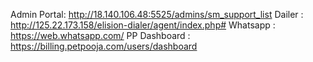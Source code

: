 Admin Portal: http://18.140.106.48:5525/admins/sm_support_list
Dailer : http://125.22.173.158/elision-dialer/agent/index.php#
Whatsapp : https://web.whatsapp.com/
PP Dashboard : https://billing.petpooja.com/users/dashboard 
